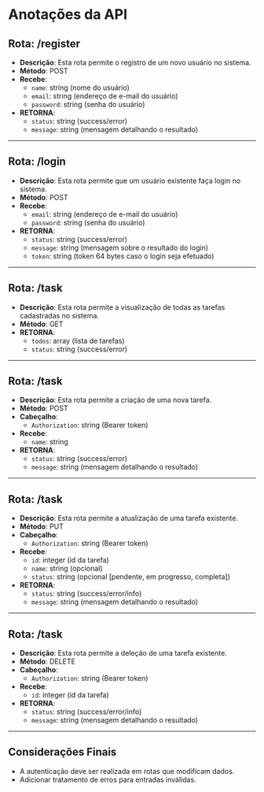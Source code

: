 # Anotações da API

## Rota: /register
- **Descrição**: Esta rota permite o registro de um novo usuário no sistema.
- **Método**: POST
- **Recebe**:
  - `name`: string (nome do usuário)
  - `email`: string (endereço de e-mail do usuário)
  - `password`: string (senha do usuário)
- **RETORNA**:
  - `status`: string (success/error)
  - `message`: string (mensagem detalhando o resultado)

---

## Rota: /login
- **Descrição**: Esta rota permite que um usuário existente faça login no sistema.
- **Método**: POST
- **Recebe**:
  - `email`: string (endereço de e-mail do usuário)
  - `password`: string (senha do usuário)
- **RETORNA**:
  - `status`: string (success/error)
  - `message`: string (mensagem sobre o resultado do login)
  - `token`: string (token 64 bytes caso o login seja efetuado)

---

## Rota: /task
- **Descrição**: Esta rota permite a visualização de todas as tarefas cadastradas no sistema.
- **Método**: GET
- **RETORNA**:
  - `todos`: array (lista de tarefas)
  - `status`: string (success/error)

---

## Rota: /task
- **Descrição**: Esta rota permite a criação de uma nova tarefa.
- **Método**: POST
- **Cabeçalho**:
  - `Authorization`: string (Bearer token)
- **Recebe**:
  - `name`: string
- **RETORNA**:
  - `status`: string (success/error)
  - `message`: string (mensagem detalhando o resultado)

---

## Rota: /task
- **Descrição**: Esta rota permite a atualização de uma tarefa existente.
- **Método**: PUT
- **Cabeçalho**:
  - `Authorization`: string (Bearer token)
- **Recebe**:
  - `id`: integer (id da tarefa)
  - `name`: string (opcional)
  - `status`: string (opcional [pendente, em progresso, completa])
- **RETORNA**:
  - `status`: string (success/error/info)
  - `message`: string (mensagem detalhando o resultado)

---

## Rota: /task
- **Descrição**: Esta rota permite a deleção de uma tarefa existente.
- **Método**: DELETE
- **Cabeçalho**:
  - `Authorization`: string (Bearer token)
- **Recebe**:
  - `id`: integer (id da tarefa)
- **RETORNA**:
  - `status`: string (success/error/info)
  - `message`: string (mensagem detalhando o resultado)

---

## Considerações Finais
- A autenticação deve ser realizada em rotas que modificam dados.
- Adicionar tratamento de erros para entradas inválidas.